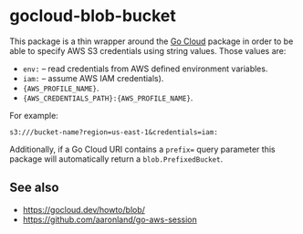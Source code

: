 # gocloud-blob-bucket

This package is a thin wrapper around the [Go Cloud](https://gocloud.dev/howto/blob/) package in order to be able to specify AWS S3 credentials using string values. Those values are:

* `env:` – read credentials from AWS defined environment variables.
* `iam:` – assume AWS IAM credentials).
* `{AWS_PROFILE_NAME}`.
* `{AWS_CREDENTIALS_PATH}:{AWS_PROFILE_NAME}`.

For example:

```
s3:///bucket-name?region=us-east-1&credentials=iam:
```

Additionally, if a Go Cloud URI contains a `prefix=` query parameter this package will automatically return a `blob.PrefixedBucket`.

## See also

* https://gocloud.dev/howto/blob/
* https://github.com/aaronland/go-aws-session